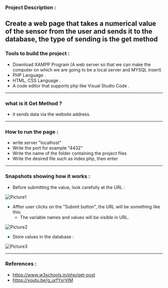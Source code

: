  ### Project Description :
 
Create a web page that takes a numerical value of the sensor from the user and sends it to the database, the type of sending is the get method 
------------------------------------------
### Tools to build the project :

* Download XAMPP Program (A web server so that we can make the computer on which we are going to be a local server and MYSQL insert)
* PHP Language .
* HTML, CSS Language .
* A code editor that supports php like Visual Studio Code .
------------------------------
### what is it Get Method ?

* it sends data via the website address.
------------------------------------
### How to run the page :

* write server "localhost"
* Write the port for example "4432"
* Write the name of the folder containing the project files
* Write the desired file such as index.php, then enter
-----------------------------------
### Snapshots showing how it works :

* Before submitting the value, look carefully at the URL :

![Picture1](https://user-images.githubusercontent.com/103388162/182736915-e4938c49-ed24-4af1-bf3d-ca773c1eb8dc.jpg)

* Affter user clicks on the "Submit button", the URL will be something like this:
   * The variable names and values will be visible in URL.
  
![Picture2](https://user-images.githubusercontent.com/103388162/182737477-f1e08a2b-1b8a-48f6-85c3-6e93e19dd820.jpg)

* Store values in the database :

![Picture3](https://user-images.githubusercontent.com/103388162/182738914-d86d1404-f8c4-445e-ae01-b04dfc6743e9.png)

--------------------------------------------------------------

### References :

* https://www.w3schools.in/php/get-post
* https://youtu.be/g_urfYxrVIM


